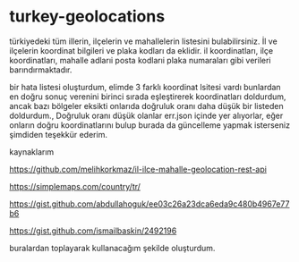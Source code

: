 # turkey-geolocations
türkiyedeki tüm illerin, ilçelerin ve mahallelerin listesini bulabilirsiniz. İl ve ilçelerin koordinat bilgileri ve plaka kodları da eklidir. il koordinatları, ilçe koordinatları, mahalle adlarıi posta kodlarıi plaka numaraları gibi verileri barındırmaktadır.

bir hata listesi oluşturdum, elimde 3 farklı koordinat lsitesi vardı bunlardan en doğru sonuç verenini birinci sırada eşleştirerek koordinatları doldurdum, ancak bazı bölgeler eksikti onlarıda doğruluk oranı daha düşük bir listeden doldurdum., Doğruluk oranı düşük olanlar err.json içinde yer alıyorlar, eğer onların doğru koordinatlarını bulup burada da güncelleme yapmak isterseniz şimdiden teşekkür ederim.

kaynaklarım

https://github.com/melihkorkmaz/il-ilce-mahalle-geolocation-rest-api

https://simplemaps.com/country/tr/

https://gist.github.com/abdullahoguk/ee03c26a23dca6eda9c480b4967e77b6

https://gist.github.com/ismailbaskin/2492196


buralardan toplayarak kullanacağım şekilde oluşturdum.
